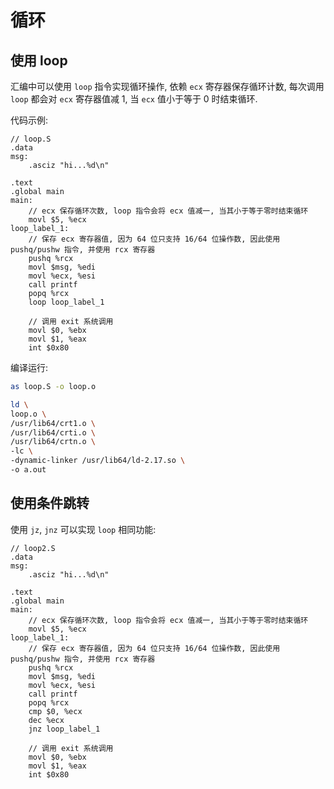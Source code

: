 # 循环

## 使用 loop

汇编中可以使用 `loop` 指令实现循环操作, 依赖 `ecx` 寄存器保存循环计数, 每次调用 `loop` 都会对 `ecx` 寄存器值减 1, 当 `ecx` 值小于等于 0 时结束循环.

代码示例:
```assembly
// loop.S
.data
msg:
    .asciz "hi...%d\n"

.text
.global main
main:
    // ecx 保存循环次数, loop 指令会将 ecx 值减一, 当其小于等于零时结束循环
    movl $5, %ecx
loop_label_1:
    // 保存 ecx 寄存器值, 因为 64 位只支持 16/64 位操作数, 因此使用 pushq/pushw 指令, 并使用 rcx 寄存器
    pushq %rcx
    movl $msg, %edi
    movl %ecx, %esi
    call printf
    popq %rcx
    loop loop_label_1

    // 调用 exit 系统调用
    movl $0, %ebx
    movl $1, %eax
    int $0x80

```

编译运行:

```bash
as loop.S -o loop.o

ld \
loop.o \
/usr/lib64/crt1.o \
/usr/lib64/crti.o \
/usr/lib64/crtn.o \
-lc \
-dynamic-linker /usr/lib64/ld-2.17.so \
-o a.out
```

## 使用条件跳转

使用 `jz`, `jnz` 可以实现 `loop` 相同功能:

```assembly
// loop2.S
.data
msg:
    .asciz "hi...%d\n"

.text
.global main
main:
    // ecx 保存循环次数, loop 指令会将 ecx 值减一, 当其小于等于零时结束循环
    movl $5, %ecx
loop_label_1:
    // 保存 ecx 寄存器值, 因为 64 位只支持 16/64 位操作数, 因此使用 pushq/pushw 指令, 并使用 rcx 寄存器
    pushq %rcx
    movl $msg, %edi
    movl %ecx, %esi
    call printf
    popq %rcx
    cmp $0, %ecx
    dec %ecx
    jnz loop_label_1

    // 调用 exit 系统调用
    movl $0, %ebx
    movl $1, %eax
    int $0x80

```

